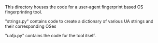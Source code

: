 This directory houses the code for a user-agent fingerprint based OS fingerprinting tool.

"strings.py" contains code to create a dictionary of various UA strings and their corresponding OSes

"uafp.py" contains the code for the tool itself.
